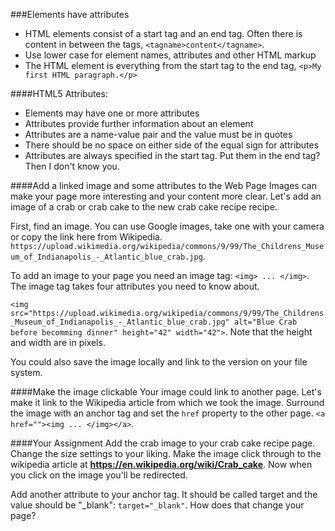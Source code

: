 ###Elements have attributes
* HTML elements consist of a start tag and an end tag. Often there is content in between the tags,  ```<tagname>content</tagname>```.
* Use lower case for element names, attributes and other HTML markup
* The HTML element is everything from the start tag to the end tag, ```<p>My first HTML paragraph.</p>```

####HTML5 Attributes: 
* Elements may have one or more attributes
* Attributes provide further information about an element
* Attributes are a name-value pair and the value must be in quotes
* There should be no space on either side of the equal sign for attributes
* Attributes are always specified in the start tag. Put them in the end tag? Then I don't know you.


####Add a linked image and some attributes to the Web Page
Images can make your page more interesting and your content more clear. Let's add an image of a crab or crab cake to the new crab cake recipe recipe.

First, find an image. You can use Google images, take one with your camera or copy the link here from Wikipedia. 
```https://upload.wikimedia.org/wikipedia/commons/9/99/The_Childrens_Museum_of_Indianapolis_-_Atlantic_blue_crab.jpg```. 

To add an image to your page you need an image tag: ```<img> ... </img>```. The image tag takes four attributes you need to know about.

```<img src="https://upload.wikimedia.org/wikipedia/commons/9/99/The_Childrens_Museum_of_Indianapolis_-_Atlantic_blue_crab.jpg" alt="Blue Crab before becomming dinner" height="42" width="42">```. Note that the height and width are in pixels.

You could also save the image locally and link to the version on your file system. 

####Make the image clickable
Your image could link to another page. Let's make it link to the Wikipedia article from which we took the image. Surround the image with an anchor tag and set the ```href``` property to the other page. 
```<a href=""><img ... </img></a>```.

####Your Assignment
Add the crab image to your crab cake recipe page. Change the size settings to your liking. Make the image click through to the wikipedia article at **https://en.wikipedia.org/wiki/Crab_cake**. Now when you click on the image you'll be redirected.

Add another attribute to your anchor tag. It should be called target and the value should be "_blank": ```target="_blank"```. How does that change your page?









